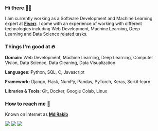 ### Hi there 👋🏻 
I am currently working as a Software Development and Machine Learning expert at [**Fiverr**](https://www.fiverr.com/mrproblem_solve/). I come with an experience of working with different technologies including Web Development, Machine Learning, Deep Learning and Data Science related tasks.

### Things I'm good at :fire:

**Domain:** Web Development, Machine Learning, Deep Learning, Computer Vision, Data Science, Data Cleaning, Data Visualization.

**Languages:**  Python, SQL, C, Javascript

**Framework:** Django, Flask, NumPy, Pandas, PyTorch, Keras, Scikit-learn

**Libraries & Tools:** Git, Docker, Google Colab, Linux             


### How to reach me 📱
Known on internet as [**Md Rakib**](https://roman1117459.github.io/My_Portfolio_website/) 

[<img target="_blank" src="https://img.icons8.com/cotton/64/000000/whatsapp--v4.png"/>](https://wa.me/+88001302766197) [<img target="_blank" src="https://img.icons8.com/doodle/64/000000/linkedin-circled.png"/>](https://www.linkedin.com/in/md-rakib-ratul-b99975170/) [<img target="_blank" src="https://img.icons8.com/dusk/64/000000/domain.png"/>](https://roman1117459.github.io/My_Portfolio_website/)
